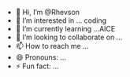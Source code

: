 - 👋 Hi, I’m @Rhevson
- 👀 I’m interested in ... coding
- 🌱 I’m currently learning ...AICE
- 💞️ I’m looking to collaborate on ...
- 📫 How to reach me ...
- 😄 Pronouns: ...
- ⚡ Fun fact: ...

<!---
Rhevson/Rhevson is a ✨ special ✨ repository because its `README.md` (this file) appears on your GitHub profile.
You can click the Preview link to take a look at your changes.
--->
